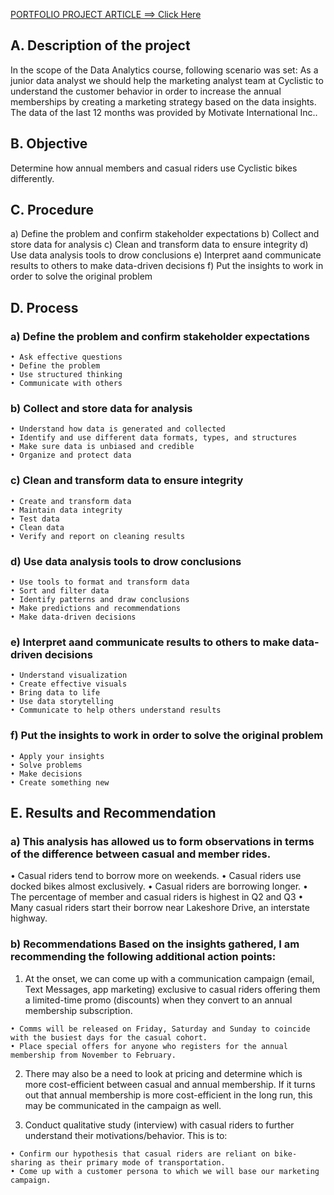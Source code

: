 [PORTFOLIO PROJECT ARTICLE ==> Click Here](https://medium.com/@sarisaldi365/portfolio-project-how-does-a-bike-share-navigate-speedy-success-d1ac84a448d8)

## A. Description of the project 

In the scope of the Data Analytics course, following scenario was set: As a junior data analyst we should help 
the marketing analyst team at Cyclistic to understand the customer behavior in order to increase the annual 
memberships by creating a marketing strategy based on the data insights. The data of the last 12 months was
provided by Motivate International Inc..

## B. Objective

Determine how annual members and casual riders use Cyclistic bikes differently.

## C. Procedure

a) Define the problem and confirm stakeholder expectations
b) Collect and store data for analysis 
c) Clean and transform data to ensure integrity
d) Use data analysis tools to drow conclusions
e) Interpret aand communicate results to others to make data-driven decisions 
f) Put the insights to work in order to solve the original problem

## D. Process

### a) Define the problem and confirm stakeholder expectations
    • Ask effective questions 
    • Define the problem 
    • Use structured thinking 
    • Communicate with others 
### b) Collect and store data for analysis 
    • Understand how data is generated and collected 
    • Identify and use different data formats, types, and structures 
    • Make sure data is unbiased and credible 
    • Organize and protect data
### c) Clean and transform data to ensure integrity
    • Create and transform data 
    • Maintain data integrity 
    • Test data 
    • Clean data 
    • Verify and report on cleaning results 
### d) Use data analysis tools to drow conclusions
    • Use tools to format and transform data 
    • Sort and filter data 
    • Identify patterns and draw conclusions 
    • Make predictions and recommendations 
    • Make data-driven decisions 
### e) Interpret aand communicate results to others to make data-driven decisions
    • Understand visualization 
    • Create effective visuals 
    • Bring data to life 
    • Use data storytelling 
    • Communicate to help others understand results
### f) Put the insights to work in order to solve the original problem
    • Apply your insights 
    • Solve problems 
    • Make decisions 
    • Create something new 

## E. Results and Recommendation

### a) This analysis has allowed us to form observations in terms of the difference between casual and member rides.

   • Casual riders tend to borrow more on weekends. 
   • Casual riders use docked bikes almost exclusively. 
   • Casual riders are borrowing longer. 
   • The percentage of member and casual riders is highest in Q2 and Q3 
   • Many casual riders start their borrow near Lakeshore Drive, an interstate highway. 

### b) Recommendations Based on the insights gathered, I am recommending the following additional action points:

  1. At the onset, we can come up with a communication campaign (email, Text Messages, app marketing) exclusive 
     to casual riders offering them a limited-time promo (discounts) when they convert to an annual membership subscription.

    • Comms will be released on Friday, Saturday and Sunday to coincide with the busiest days for the casual cohort.
    • Place special offers for anyone who registers for the annual membership from November to February.

  2. There may also be a need to look at pricing and determine which is more cost-efficient between casual and annual membership. 
     If it turns out that annual membership is more cost-efficient in the long run, this may be communicated in the campaign as well.

  3. Conduct qualitative study (interview) with casual riders to further understand their motivations/behavior. This is to:

    • Confirm our hypothesis that casual riders are reliant on bike-sharing as their primary mode of transportation.
    • Come up with a customer persona to which we will base our marketing campaign.
